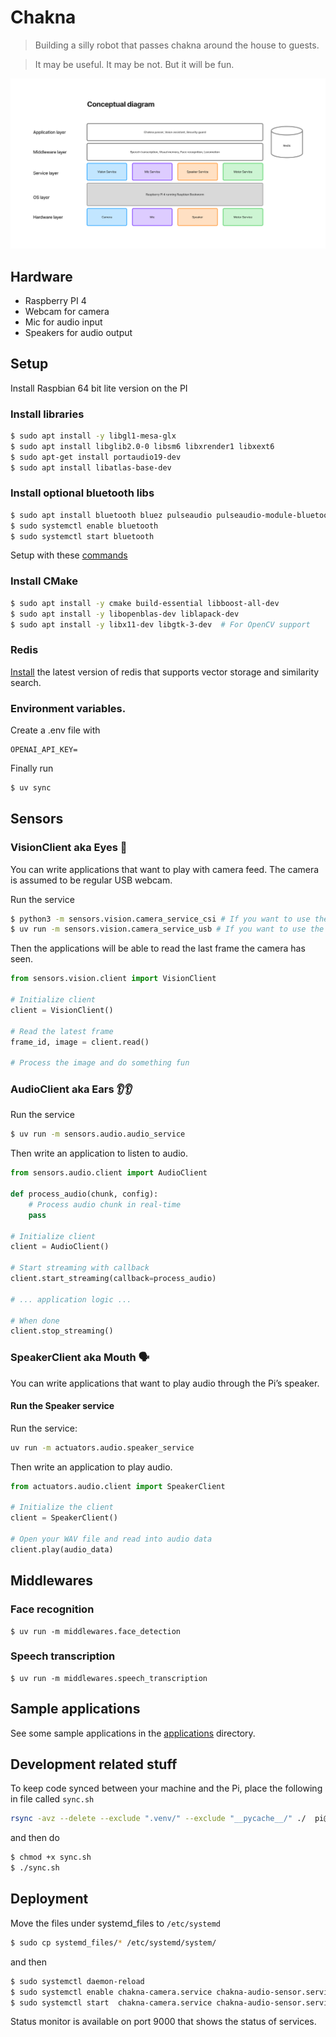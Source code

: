 
# Chakna

> Building a silly robot that passes chakna around the house to guests.

> It may be useful. It may be not. But it will be fun.

![Conceptual diagram](diagram.jpg)

## Hardware
- Raspberry PI 4
- Webcam for camera
- Mic for audio input
- Speakers for audio output

## Setup
Install Raspbian 64 bit lite version on the PI

### Install libraries
```bash
$ sudo apt install -y libgl1-mesa-glx
$ sudo apt install libglib2.0-0 libsm6 libxrender1 libxext6
$ sudo apt-get install portaudio19-dev
$ sudo apt install libatlas-base-dev
```

### Install optional bluetooth libs
```bash
$ sudo apt install bluetooth bluez pulseaudio pulseaudio-module-bluetooth
$ sudo systemctl enable bluetooth
$ sudo systemctl start bluetooth
```
Setup with these [commands](https://chatgpt.com/g/g-p-680af82a7bd8819190c61d2a9aeb0212-chakna/c/680cd12a-4b58-8004-bd95-946672da242e)

### Install CMake
```bash
$ sudo apt install -y cmake build-essential libboost-all-dev
$ sudo apt install -y libopenblas-dev liblapack-dev
$ sudo apt install -y libx11-dev libgtk-3-dev  # For OpenCV support
```

### Redis
[Install](https://redis.io/docs/latest/operate/oss_and_stack/install/install-stack/apt/) the latest version of redis that supports vector storage and similarity search.

### Environment variables.
Create a .env file with
```
OPENAI_API_KEY=
```

Finally run
```bash
$ uv sync
```

## Sensors


### VisionClient aka Eyes 👀

You can write applications that want to play with camera feed. The camera is assumed to be regular USB webcam.

Run the service
```bash
$ python3 -m sensors.vision.camera_service_csi # If you want to use the Pi camera (This can't run inside venv)
$ uv run -m sensors.vision.camera_service_usb # If you want to use the USB camera
```

Then the applications will be able to read the last frame the camera has seen. 

```python
from sensors.vision.client import VisionClient

# Initialize client
client = VisionClient()

# Read the latest frame
frame_id, image = client.read()

# Process the image and do something fun
```

### AudioClient aka Ears 👂👂

Run the service
```bash
$ uv run -m sensors.audio.audio_service
```

Then write an application to listen to audio.
```python
from sensors.audio.client import AudioClient

def process_audio(chunk, config):
    # Process audio chunk in real-time
    pass

# Initialize client
client = AudioClient()

# Start streaming with callback
client.start_streaming(callback=process_audio)

# ... application logic ...

# When done
client.stop_streaming()
```

### SpeakerClient aka Mouth 🗣️

You can write applications that want to play audio through the Pi’s speaker.

#### Run the Speaker service

Run the service:

```bash
uv run -m actuators.audio.speaker_service
```
Then write an application to play audio.
```python
from actuators.audio.client import SpeakerClient

# Initialize the client
client = SpeakerClient()

# Open your WAV file and read into audio data
client.play(audio_data)

```

## Middlewares
### Face recognition
```
$ uv run -m middlewares.face_detection
```

### Speech transcription
```
$ uv run -m middlewares.speech_transcription
```

## Sample applications
See some sample applications in the [applications](./applications) directory.

## Development related stuff
To keep code synced between your machine and the Pi, place the following in file called `sync.sh`
```bash
rsync -avz --delete --exclude ".venv/" --exclude "__pycache__/" ./  pi@raspberrypi.local:/home/pi/chakna/
```

and then do
```bash
$ chmod +x sync.sh
$ ./sync.sh
```
## Deployment
Move the files under systemd_files to `/etc/systemd`
```bash
$ sudo cp systemd_files/* /etc/systemd/system/
```
and then
```bash
$ sudo systemctl daemon-reload
$ sudo systemctl enable chakna-camera.service chakna-audio-sensor.service chakna-audio-speaker.service chakna-status-monitor.service
$ sudo systemctl start  chakna-camera.service chakna-audio-sensor.service chakna-audio-speaker.service chakna-status-monitor.service
```

Status monitor is available on port 9000 that shows the status of services.

